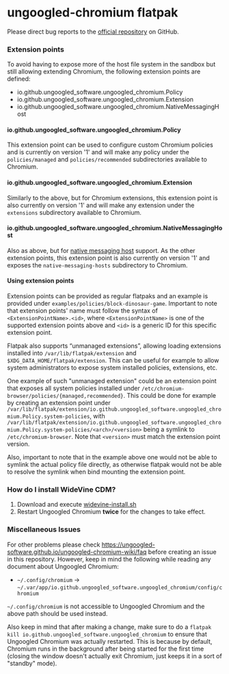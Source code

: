 # ungoogled-chromium flatpak

Please direct bug reports to the [official repository](
    https://github.com/ungoogled-software/ungoogled-chromium-flatpak) on GitHub.

### Extension points

To avoid having to expose more of the host file system in the sandbox but still
allowing extending Chromium, the following extension points are defined:
- io.github.ungoogled_software.ungoogled_chromium.Policy
- io.github.ungoogled_software.ungoogled_chromium.Extension
- io.github.ungoogled_software.ungoogled_chromium.NativeMessagingHost

#### io.github.ungoogled_software.ungoogled_chromium.Policy

This extension point can be used to configure custom Chromium policies and is
currently on version '1' and will make any policy under the `policies/managed` and
`policies/recommended` subdirectories available to Chromium.

#### io.github.ungoogled_software.ungoogled_chromium.Extension

Similarly to the above, but for Chromium extensions, this extension point is
also currently on version '1' and will make any extension under the `extensions`
subdirectory available to Chromium.

#### io.github.ungoogled_software.ungoogled_chromium.NativeMessagingHost

Also as above, but for [native messaging host](https://developer.chrome.com/docs/apps/nativeMessaging/)
support. As the other extension points, this extension point is also currently
on version '1' and exposes the `native-messaging-hosts` subdirectory to Chromium.

#### Using extension points

Extension points can be provided as regular flatpaks and an example is provided
under `examples/policies/block-dinosaur-game`. Important to note that extension points'
name must follow the syntax of `<ExtensionPointName>.<id>`, where `<ExtensionPointName>`
is one of the supported extension points above and `<id>` is a generic ID for this
specific extension point.

Flatpak also supports “unmanaged extensions”, allowing loading extensions installed
into `/var/lib/flatpak/extension` and `$XDG_DATA_HOME/flatpak/extension`.
This can be useful for example to allow system administrators to expose system installed
policies, extensions, etc.

One example of such "unmanaged extension" could be an extension point that exposes
all system policies installed under `/etc/chromium-browser/policies/{managed,recommended}`.
This could be done for example by creating an extension point under
`/var/lib/flatpak/extension/io.github.ungoogled_software.ungoogled_chromium.Policy.system-policies`, with
`/var/lib/flatpak/extension/io.github.ungoogled_software.ungoogled_chromium.Policy.system-policies/<arch>/<version>`
being a symlink to `/etc/chromium-browser`. Note that `<version>` must match the
extension point version.

Also, important to note that in the example above one would not be able to symlink the
actual policy file directly, as otherwise flatpak would not be able to resolve the
symlink when bind mounting the extension point.

### How do I install WideVine CDM?

1. Download and execute [widevine-install.sh](widevine-install.sh)
2. Restart Ungoogled Chromium **twice** for the changes to take effect.

### Miscellaneous Issues

For other problems please check https://ungoogled-software.github.io/ungoogled-chromium-wiki/faq
before creating an issue in this repository. However, keep in mind the following while
reading any document about Ungoogled Chromium:

* `~/.config/chromium` → `~/.var/app/io.github.ungoogled_software.ungoogled_chromium/config/chromium`

`~/.config/chromium` is not accessible to Ungoogled Chromium and the above path should be used
instead.

Also keep in mind that after making a change, make sure to do a `flatpak kill io.github.ungoogled_software.ungoogled_chromium`
to ensure that Ungoogled Chromium was actually restarted. This is because by default, Chromium
runs in the background after being started for the first time (closing the window doesn't actually
exit Chromium, just keeps it in a sort of "standby" mode).
